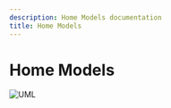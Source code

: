 ```yaml
---
description: Home Models documentation
title: Home Models
---
```


# Home Models

![UML](https://github.com/GhostManager/Ghostwriter/raw/master/DOCS/UML/home_models.png)
